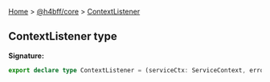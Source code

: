 [Home](/) &gt; [@h4bff/core](../core.md) &gt; [ContextListener](ContextListener.md)

## ContextListener type

<b>Signature:</b>

```typescript
export declare type ContextListener = (serviceCtx: ServiceContext, error: Error | null) => PromiseLike<void>;
```
